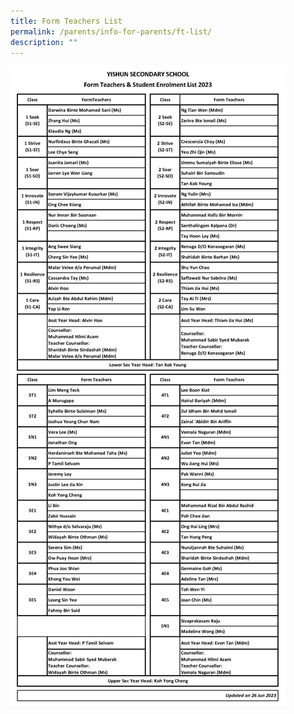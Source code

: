 ```yaml
---
title: Form Teachers List
permalink: /parents/info-for-parents/ft-list/
description: ""
---
```

![](/images/Parents/fts_list_2023_26_jun_2023.jpg)